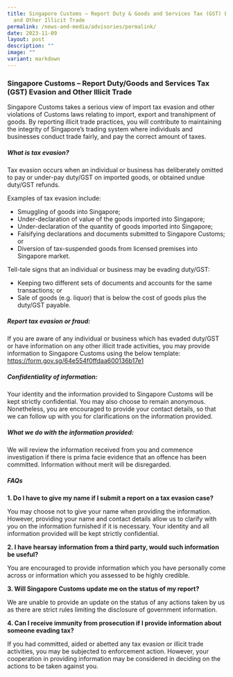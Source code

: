 ```yaml
---
title: Singapore Customs – Report Duty & Goods and Services Tax (GST) Evasion
  and Other Illicit Trade
permalink: /news-and-media/advisories/permalink/
date: 2023-11-09
layout: post
description: ""
image: ""
variant: markdown
---
```

### Singapore Customs – Report Duty/Goods and Services Tax (GST) Evasion and Other Illicit Trade

Singapore Customs takes a serious view of import tax evasion and other violations of Customs laws relating to import, export and transhipment of goods. By reporting illicit trade practices, you will contribute to maintaining the integrity of Singapore’s trading system where individuals and businesses conduct trade fairly, and pay the correct amount of taxes.

##### What is tax evasion?
Tax evasion occurs when an individual or business has deliberately omitted to pay or under-pay duty/GST on imported goods, or obtained undue duty/GST refunds.

Examples of tax evasion include:
* Smuggling of goods into Singapore; 
* Under-declaration of value of the goods imported into Singapore;
* Under-declaration of the quantity of goods imported into Singapore;
* Falsifying declarations and documents submitted to Singapore Customs; or
* Diversion of tax-suspended goods from licensed premises into Singapore market.

Tell-tale signs that an individual or business may be evading duty/GST:
* Keeping two different sets of documents and accounts for the same transactions; or
* Sale of goods (e.g. liquor) that is below the cost of goods plus the duty/GST payable.

##### Report tax evasion or fraud:
If you are aware of any individual or business which has evaded duty/GST or have information on any other illicit trade activities, you may provide information to Singapore Customs using the below template:
https://form.gov.sg/64e554f0ffdaa600136b17e1

##### Confidentiality of information:
Your identity and the information provided to Singapore Customs will be kept strictly confidential. You may also choose to remain anonymous. Nonetheless, you are encouraged to provide your contact details, so that we can follow up with you for clarifications on the information provided.

##### What we do with the information provided:
We will review the information received from you and commence investigation if there is prima facie evidence that an offence has been committed. Information without merit will be disregarded.

##### FAQs

**1. Do I have to give my name if I submit a report on a tax evasion case?**

You may choose not to give your name when providing the information. However, providing your name and contact details allow us to clarify with you on the information furnished if it is necessary. Your identity and all information provided will be kept strictly confidential.

**2.	I have hearsay information from a third party, would such information be useful?**

You are encouraged to provide information which you have personally come across or information which you assessed to be highly credible. 

**3.	Will Singapore Customs update me on the status of my report?**

We are unable to provide an update on the status of any actions taken by us as there are strict rules limiting the disclosure of government information.  

**4.	Can I receive immunity from prosecution if I provide information about someone evading tax?**

If you had committed, aided or abetted any tax evasion or illicit trade activities, you may be subjected to enforcement action. However, your cooperation in providing information may be considered in deciding on the actions to be taken against you.